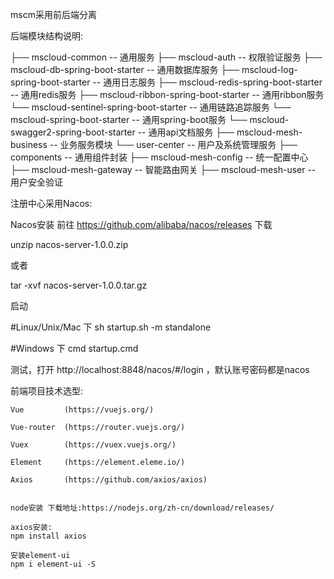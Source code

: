 mscm采用前后端分离
 
 
 后端模块结构说明:


  ├── mscloud-common -- 通用服务
      ├── mscloud-auth -- 权限验证服务
      ├── mscloud-db-spring-boot-starter  -- 通用数据库服务
      ├── mscloud-log-spring-boot-starter -- 通用日志服务
      ├── mscloud-redis-spring-boot-starter -- 通用redis服务
      ├── mscloud-ribbon-spring-boot-starter -- 通用ribbon服务
      └── mscloud-sentinel-spring-boot-starter -- 通用链路追踪服务
      └── mscloud-spring-boot-starter -- 通用spring-boot服务
      └── mscloud-swagger2-spring-boot-starter -- 通用api文档服务
  ├── mscloud-mesh-business -- 业务服务模块
      └── user-center -- 用户及系统管理服务
  ├── components -- 通用组件封装
  ├── mscloud-mesh-config -- 统一配置中心
  ├── mscloud-mesh-gateway -- 智能路由网关
  ├── mscloud-mesh-user -- 用户安全验证
   
   
   
   
   
   
   注册中心采用Nacos:

   Nacos安装
   前往 https://github.com/alibaba/nacos/releases 下载

   unzip nacos-server-1.0.0.zip

   或者

   tar -xvf nacos-server-1.0.0.tar.gz

   启动

   #Linux/Unix/Mac 下
   sh startup.sh -m standalone

   #Windows 下
   cmd startup.cmd

   测试，打开 http://localhost:8848/nacos/#/login ，默认账号密码都是nacos
   
   
  
  
  
  前端项目技术选型:
  
    Vue         (https://vuejs.org/)
    
    Vue-router  (https://router.vuejs.org/)
    
    Vuex        (https://vuex.vuejs.org/)
    
    Element     (https://element.eleme.io/)
    
    Axios       (https://github.com/axios/axios)
    
   
    node安装 下载地址:https://nodejs.org/zh-cn/download/releases/
    
    axios安装:
    npm install axios

    安装element-ui
    npm i element-ui -S
